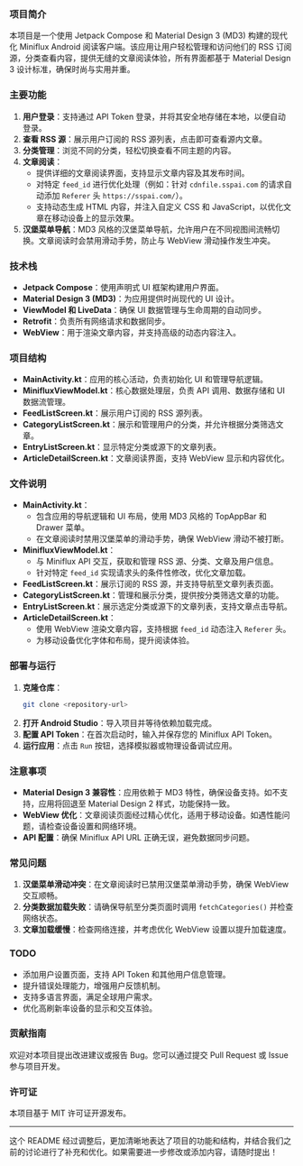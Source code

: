 ### 项目简介

本项目是一个使用 Jetpack Compose 和 Material Design 3 (MD3) 构建的现代化 Miniflux Android 阅读客户端。该应用让用户轻松管理和访问他们的 RSS 订阅源，分类查看内容，提供无缝的文章阅读体验，所有界面都基于 Material Design 3 设计标准，确保时尚与实用并重。

### 主要功能

1. **用户登录**：支持通过 API Token 登录，并将其安全地存储在本地，以便自动登录。
2. **查看 RSS 源**：展示用户订阅的 RSS 源列表，点击即可查看源内文章。
3. **分类管理**：浏览不同的分类，轻松切换查看不同主题的内容。
4. **文章阅读**：
    - 提供详细的文章阅读界面，支持显示文章内容及其发布时间。
    - 对特定 `feed_id` 进行优化处理（例如：针对 `cdnfile.sspai.com` 的请求自动添加 `Referer` 头 `https://sspai.com/`）。
    - 支持动态生成 HTML 内容，并注入自定义 CSS 和 JavaScript，以优化文章在移动设备上的显示效果。
5. **汉堡菜单导航**：MD3 风格的汉堡菜单导航，允许用户在不同视图间流畅切换。文章阅读时会禁用滑动手势，防止与 WebView 滑动操作发生冲突。

### 技术栈

- **Jetpack Compose**：使用声明式 UI 框架构建用户界面。
- **Material Design 3 (MD3)**：为应用提供时尚现代的 UI 设计。
- **ViewModel 和 LiveData**：确保 UI 数据管理与生命周期的自动同步。
- **Retrofit**：负责所有网络请求和数据同步。
- **WebView**：用于渲染文章内容，并支持高级的动态内容注入。

### 项目结构

- **MainActivity.kt**：应用的核心活动，负责初始化 UI 和管理导航逻辑。
- **MinifluxViewModel.kt**：核心数据处理层，负责 API 调用、数据存储和 UI 数据流管理。
- **FeedListScreen.kt**：展示用户订阅的 RSS 源列表。
- **CategoryListScreen.kt**：展示和管理用户的分类，并允许根据分类筛选文章。
- **EntryListScreen.kt**：显示特定分类或源下的文章列表。
- **ArticleDetailScreen.kt**：文章阅读界面，支持 WebView 显示和内容优化。

### 文件说明

- **MainActivity.kt**：
    - 包含应用的导航逻辑和 UI 布局，使用 MD3 风格的 TopAppBar 和 Drawer 菜单。
    - 在文章阅读时禁用汉堡菜单的滑动手势，确保 WebView 滑动不被打断。
- **MinifluxViewModel.kt**：
    - 与 Miniflux API 交互，获取和管理 RSS 源、分类、文章及用户信息。
    - 针对特定 `feed_id` 实现请求头的条件性修改，优化文章加载。
- **FeedListScreen.kt**：展示订阅的 RSS 源，并支持导航至文章列表页面。
- **CategoryListScreen.kt**：管理和展示分类，提供按分类筛选文章的功能。
- **EntryListScreen.kt**：展示选定分类或源下的文章列表，支持文章点击导航。
- **ArticleDetailScreen.kt**：
    - 使用 WebView 渲染文章内容，支持根据 `feed_id` 动态注入 `Referer` 头。
    - 为移动设备优化字体和布局，提升阅读体验。

### 部署与运行

1. **克隆仓库**：
   ```bash
   git clone <repository-url>
   ```
2. **打开 Android Studio**：导入项目并等待依赖加载完成。
3. **配置 API Token**：在首次启动时，输入并保存您的 Miniflux API Token。
4. **运行应用**：点击 `Run` 按钮，选择模拟器或物理设备调试应用。

### 注意事项

- **Material Design 3 兼容性**：应用依赖于 MD3 特性，确保设备支持。如不支持，应用将回退至 Material Design 2 样式，功能保持一致。
- **WebView 优化**：文章阅读页面经过精心优化，适用于移动设备。如遇性能问题，请检查设备设置和网络环境。
- **API 配置**：确保 Miniflux API URL 正确无误，避免数据同步问题。

### 常见问题

1. **汉堡菜单滑动冲突**：在文章阅读时已禁用汉堡菜单滑动手势，确保 WebView 交互顺畅。
2. **分类数据加载失败**：请确保导航至分类页面时调用 `fetchCategories()` 并检查网络状态。
3. **文章加载缓慢**：检查网络连接，并考虑优化 WebView 设置以提升加载速度。

### TODO

- 添加用户设置页面，支持 API Token 和其他用户信息管理。
- 提升错误处理能力，增强用户反馈机制。
- 支持多语言界面，满足全球用户需求。
- 优化高刷新率设备的显示和交互体验。

### 贡献指南

欢迎对本项目提出改进建议或报告 Bug。您可以通过提交 Pull Request 或 Issue 参与项目开发。

### 许可证

本项目基于 MIT 许可证开源发布。

---

这个 README 经过调整后，更加清晰地表达了项目的功能和结构，并结合我们之前的讨论进行了补充和优化。如果需要进一步修改或添加内容，请随时提出！